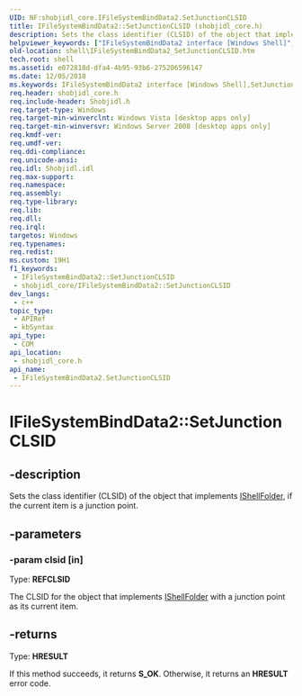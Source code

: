 ```yaml
---
UID: NF:shobjidl_core.IFileSystemBindData2.SetJunctionCLSID
title: IFileSystemBindData2::SetJunctionCLSID (shobjidl_core.h)
description: Sets the class identifier (CLSID) of the object that implements IShellFolder, if the current item is a junction point.
helpviewer_keywords: ["IFileSystemBindData2 interface [Windows Shell]","SetJunctionCLSID method","IFileSystemBindData2.SetJunctionCLSID","IFileSystemBindData2::SetJunctionCLSID","SetJunctionCLSID","SetJunctionCLSID method [Windows Shell]","SetJunctionCLSID method [Windows Shell]","IFileSystemBindData2 interface","_shell_IFileSystemBindData2_SetJunctionCLSID","shell.IFileSystemBindData2_SetJunctionCLSID","shobjidl_core/IFileSystemBindData2::SetJunctionCLSID"]
old-location: shell\IFileSystemBindData2_SetJunctionCLSID.htm
tech.root: shell
ms.assetid: e072818d-dfa4-4b95-93b6-275206596147
ms.date: 12/05/2018
ms.keywords: IFileSystemBindData2 interface [Windows Shell],SetJunctionCLSID method, IFileSystemBindData2.SetJunctionCLSID, IFileSystemBindData2::SetJunctionCLSID, SetJunctionCLSID, SetJunctionCLSID method [Windows Shell], SetJunctionCLSID method [Windows Shell],IFileSystemBindData2 interface, _shell_IFileSystemBindData2_SetJunctionCLSID, shell.IFileSystemBindData2_SetJunctionCLSID, shobjidl_core/IFileSystemBindData2::SetJunctionCLSID
req.header: shobjidl_core.h
req.include-header: Shobjidl.h
req.target-type: Windows
req.target-min-winverclnt: Windows Vista [desktop apps only]
req.target-min-winversvr: Windows Server 2008 [desktop apps only]
req.kmdf-ver: 
req.umdf-ver: 
req.ddi-compliance: 
req.unicode-ansi: 
req.idl: Shobjidl.idl
req.max-support: 
req.namespace: 
req.assembly: 
req.type-library: 
req.lib: 
req.dll: 
req.irql: 
targetos: Windows
req.typenames: 
req.redist: 
ms.custom: 19H1
f1_keywords:
 - IFileSystemBindData2::SetJunctionCLSID
 - shobjidl_core/IFileSystemBindData2::SetJunctionCLSID
dev_langs:
 - c++
topic_type:
 - APIRef
 - kbSyntax
api_type:
 - COM
api_location:
 - shobjidl_core.h
api_name:
 - IFileSystemBindData2.SetJunctionCLSID
---
```


# IFileSystemBindData2::SetJunctionCLSID


## -description

Sets the class identifier (CLSID) of the object that implements <a href="https://docs.microsoft.com/windows/desktop/api/shobjidl_core/nn-shobjidl_core-ishellfolder">IShellFolder</a>, if the current item is a junction point.

## -parameters

### -param clsid [in]

Type: <b>REFCLSID</b>

The CLSID for the object that implements <a href="https://docs.microsoft.com/windows/desktop/api/shobjidl_core/nn-shobjidl_core-ishellfolder">IShellFolder</a> with a junction point as its current item.

## -returns

Type: <b>HRESULT</b>

If this method succeeds, it returns <b xmlns:loc="http://microsoft.com/wdcml/l10n">S_OK</b>. Otherwise, it returns an <b xmlns:loc="http://microsoft.com/wdcml/l10n">HRESULT</b> error code.

